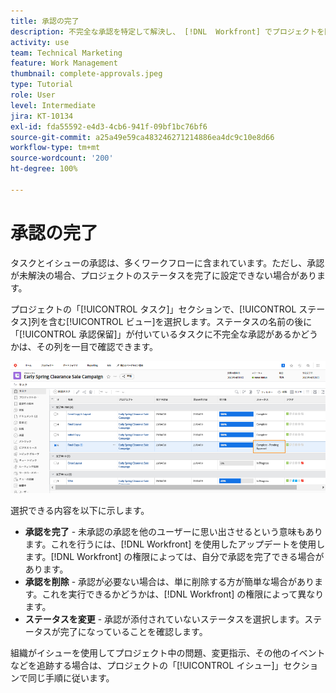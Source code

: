 ```yaml
---
title: 承認の完了
description: 不完全な承認を特定して解決し、 [!DNL  Workfront] でプロジェクトを閉じることができるようにする方法について説明します。
activity: use
team: Technical Marketing
feature: Work Management
thumbnail: complete-approvals.jpeg
type: Tutorial
role: User
level: Intermediate
jira: KT-10134
exl-id: fda55592-e4d3-4cb6-941f-09bf1bc76bf6
source-git-commit: a25a49e59ca483246271214886ea4dc9c10e8d66
workflow-type: tm+mt
source-wordcount: '200'
ht-degree: 100%

---
```


# 承認の完了

タスクとイシューの承認は、多くワークフローに含まれています。ただし、承認が未解決の場合、プロジェクトのステータスを完了に設定できない場合があります。

プロジェクトの「[!UICONTROL タスク]」セクションで、[!UICONTROL ステータス]列を含む[!UICONTROL ビュー]を選択します。ステータスの名前の後に「[!UICONTROL 承認保留]」が付いているタスクに不完全な承認があるかどうかは、その列を一目で確認できます。

![不完全な承認を示すプロジェクト](assets/planner-fund-approval-pending.png)

選択できる内容を以下に示します。

* **承認を完了** - 未承認の承認を他のユーザーに思い出させるという意味もあります。これを行うには、[!DNL Workfront] を使用したアップデートを使用します。[!DNL Workfront] の権限によっては、自分で承認を完了できる場合があります。
* **承認を削除** - 承認が必要ない場合は、単に削除する方が簡単な場合があります。これを実行できるかどうかは、[!DNL Workfront] の権限によって異なります。
* **ステータスを変更** - 承認が添付されていないステータスを選択します。ステータスが完了になっていることを確認します。

組織がイシューを使用してプロジェクト中の問題、変更指示、その他のイベントなどを追跡する場合は、プロジェクトの「[!UICONTROL イシュー]」セクションで同じ手順に従います。
